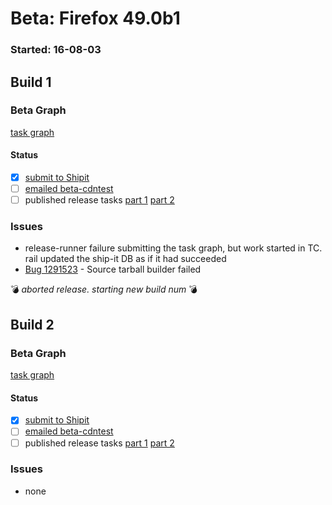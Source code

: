 # Beta: Firefox 49.0b1

### Started: 16-08-03

## Build 1

### Beta Graph
[task graph](https://tools.taskcluster.net/task-group-inspector/#aLJuxvqbQ8ew_umzP-K4KQ)


#### Status
- [x] [submit to Shipit](https://wiki.mozilla.org/Release:Release_Automation_on_Mercurial:Starting_a_Release#Submit_to_Ship_It)
- [ ] [emailed beta-cdntest](../how-tos/relpro.md#1-email-drivers-re-release-live-on-test-channel)
- [ ] published release tasks [part 1](../how-tos/relpro.md#3-publish-release) [part 2](../how-tos/relpro.md#4-post-release-step)

### Issues
- release-runner failure submitting the task graph, but work started in TC. rail updated the ship-it DB as if it had succeeded
- [Bug 1291523](https://bugzil.la/1291523) - Source tarball builder failed

:bomb: _aborted release. starting new build num_ :bomb:

## Build 2

### Beta Graph
[task graph](https://tools.taskcluster.net/task-group-inspector/#AgNAIHRDRKGShWvAh2ym-A)


#### Status
- [x] [submit to Shipit](https://wiki.mozilla.org/Release:Release_Automation_on_Mercurial:Starting_a_Release#Submit_to_Ship_It)
- [ ] [emailed beta-cdntest](../how-tos/relpro.md#1-email-drivers-re-release-live-on-test-channel)
- [ ] published release tasks [part 1](../how-tos/relpro.md#3-publish-release) [part 2](../how-tos/relpro.md#4-post-release-step)

### Issues
- none


